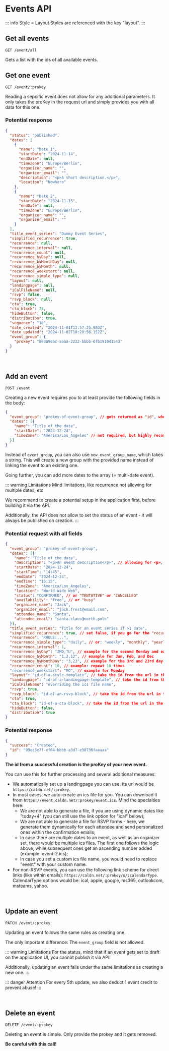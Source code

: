 
# Events API

::: info Style = Layout
Styles are referenced with the key "layout".
:::

## Get all events

```
GET /event/all
```

Gets a list with the ids of all available events.

## Get one event

```
GET /event/:prokey
```

Reading a sepcific event does not allow for any additional parameters. It only takes the proKey in the request url and simply provides you with all data for this one.

### Potential response

```json
{
  "status": "published",
  "dates": [
    {
      "name": "Date 1",
      "startDate": "2024-11-14",
      "endDate": null,
      "timeZone": "Europe/Berlin",
      "organizer_name": "",
      "organizer_email": "",
      "description": "<p>A short description.</p>",
      "location": "Nowhere"
    },
    {
      "name": "Date 2",
      "startDate": "2024-11-15",
      "endDate": null,
      "timeZone": "Europe/Berlin",
      "organizer_name": "",
      "organizer_email": ""
    }
  ],
  "title_event_series": "Dummy Event Series",
  "simplified_recurrence": true,
  "recurrence": null,
  "recurrence_interval": null,
  "recurrence_count": null,
  "recurrence_byDay": null,
  "recurrence_byMonthDay": null,
  "recurrence_byMonth": null,
  "recurrence_weekstart": null,
  "recurrence_simple_type": null,
  "layout": null,
  "landingpage": null,
  "iCalFileName": null,
  "rsvp": false,
  "rsvp_block": null,
  "cta": true,
  "cta_block": 74,
  "hideButton": false,
  "distribution": true,
  "sequence": "10",
  "date_created": "2024-11-01T12:57:25.983Z",
  "date_updated": "2024-11-02T18:20:56.152Z",
  "event_group": {
    "prokey": "803a96ac-aaaa-2222-bbbb-6fb191041543"
  }
}
```

<br />

## Add an event

```
POST /event
```

Creating a new event requires you to at least provide the following fields in the body:

```json
{
  "event_group": "prokey-of-event-group", // gets returned as "id", when creating a group; also visible in the application
  "dates": [{
    "name": "Title of the date",
    "startDate": "2024-12-24",
    "timeZone": "America/Los_Angeles" // not required, but highly recommended
  }]
}
```

Instead of `event_group`, you can also use `new_event_group_name`, which takes a string. This will create a new group with the provided name instead of linking the event to an existing one.

Going further, you can add more dates to the array (= multi-date event).

::: warning Limitations
Mind limitations, like recurrence not allowing for multiple dates, etc.

We recommend to create a potential setup in the application first, before building it via the API.

Additionally, the API does not allow to set the status of an event - it will always be published on creation.
:::

### Potential request with all fields

```json
{
  "event_group": "prokey-of-event-group",
  "dates": [{
    "name": "Title of the date",
    "description": "<p>An event description</p>", // allowing for <p>, <strong>, <em>, <u>, <h1>, <h2>, <h3>, <h4>, <ul>, <ol>, <li>, <a>
    "startDate": "2024-12-24",
    "startTime": "14:45",
    "endDate": "2024-12-24",
    "endTime": "16:15",
    "timeZone": "America/Los_Angeles",
    "location": "World Wide Web",
    "status": "CONFIRMED", // or "TENTATIVE" or "CANCELLED"
    "availability": "free", // or "busy"
    "organizer_name": "Jack",
    "organizer_email": "jack.frost@email.com",
    "attendee_name": "Santa",
    "attendee_email": "santa.claus@north.pole"
  }],
  "title_event_series": "Title for an event series if >1 date",
  "simplified_recurrence": true, // set false, if you go for the "recurrence" field, which takes an RRULE; and true if you use the other recurrence fields
  "recurrence": "RRULE:...",
  "recurrence_simple_type": "daily", // or: "weekly", "monthly", "yearly",
  "recurrence_interval": 1,
  "recurrence_byDay": "2MO,TU", // example for the second Monday and each Tuesday
  "recurrence_byMonth": "1,2,12", // example for Jan, Feb, and Dec
  "recurrence_byMonthDay": "3,23", // example for the 3rd and 23rd day of the month
  "recurrence_count": 10, // example: repeat 10 times
  "recurrence_weekstart": "MO", // example for Monday
  "layout": "id-of-a-style-template", // take the id from the url in the application
  "landingpage": "id-of-a-landingpage-template", // take the id from the url in the application
  "iCalFileName": "overriding the ics file name",
  "rsvp": true,
  "rsvp_block": "id-of-an-rsvp-block", // take the id from the url in the application or the response when creating an rsvp block via API
  "cta": true,
  "cta_block": "id-of-a-cta-block", // take the id from the url in the application
  "hideButton": false,
  "distribution": true
}
```

### Potential response

```json
{
  "success": "Created",
  "id": "99ec3e7f-ef04-bbbb-a3d7-e30736faaaaa"
}
```

**The id from a successful creation is the proKey of your new event.**

You can use this for further processing and several additional measures:

* We automatically set up a landingpage you can use. Its url would be `https://caldn.net/:prokey`.
* In most cases, we auto-create an ics file for you. You can download it from `https://event.caldn.net/:prokey/event.ics`. Mind the specialties here:
  * We are not able to generate a file, if you are using dynamic dates like "today+4" (you can still use the link option for "ical" below);
  * We are not able to generate a file for RSVP forms - here, we generate them dynamically for each attendee and send personalized ones within the confirmation emails;
  * In case there are multiple dates to an event, as well as an organizer set, there would be multiple ics files. The first one follows the logic above, while subsequent ones get an ascending number added (example: event-2.ics);
  * In case you set a custom ics file name, you would need to replace "event" with your custom name.
* For non-RSVP events, you can use the following link scheme for direct links (like within emails): `https://caldn.net/:prokey/o/:calendarType`. CalendarType options would be: ical, apple, google, ms365, outlookcom, msteams, yahoo.

<br />

## Update an event

```
PATCH /event/:prokey
```

Updating an event follows the same rules as creating one.

The only important difference: The `event_group` field is not allowed.

::: warning Limitations
For the status, mind that if an event gets set to draft on the application UI, you cannot publish it via API!

Additionally, updating an event falls under the same limitations as creating a new one.
:::

::: danger Attention
For every 5th update, we also deduct 1 event credit to prevent abuse!
:::

<br />

## Delete an event

```
DELETE /event/:prokey
```

Deleting an event is simple. Only provide the prokey and it gets removed.

**Be careful with this call!**
